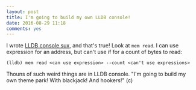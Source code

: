 ```yaml
---
layout: post
title: I'm going to build my own LLDB console! 
date: 2016-08-29 11:18
comments: yes
---
```


I wrote [LLDB console sux](/2016/08/28/lldb-console-suxx/), and that's true! Look at `mem read`. I can use expression for an address, but can't use if for a count of bytes to read:

	(lldb) mem read <can use expression> --count <can't use expressions>

Thouns of such weird things are in LLDB console. "I'm going to build my own theme park! With blackjack! And hookers!" (c)
